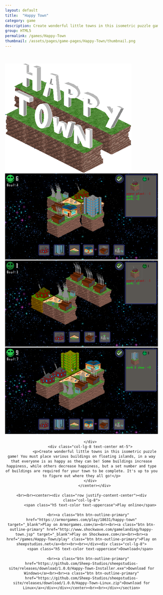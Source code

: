 ```yaml
---
layout: default
title:  "Happy Town"
category: game
description: Create wonderful little towns in this isometric puzzle game! You must place various buildings on floating islands, in a way that everyone is as happy as they can be! 
group: HTML5
permalink: /games/Happy-Town
thumbnail: /assets/pages/game-pages/Happy-Town/thumbnail.png
---
```



<!-- header title -->
<section class="page-title header-padding" style="background-image:url(/assets/pages/game-pages/Happy-Town/banner.png);background-size:cover"><div class="container">
	<div class="row">
		<div class="col-lg-6">
			<br />
            <br />
            <div class="floating-noabs"><img alt="Happy Town logo" src="/assets/pages/game-pages/Happy-Town/Happy-Town-logo.png" class="img-fluid position-absolute-"></div>
			</div>
		</div>
	</div>
</section>

<!-- Content start -->
<section>
<div class="container">
		<div class="row justify-content-center">
			<center>
<div class="col-lg-12 mt-5">
				<div class="carousel slide pointer-event" id="single-slide">
					<div class="carousel-inner">
						<div class="carousel-item">
							<img class="img-fluid" alt="1" src="/assets/pages/game-pages/Happy-Town/carousel-images/img-1.png">
						</div>
						<div class="carousel-item active">
							<img class="img-fluid" alt="2" src="/assets/pages/game-pages/Happy-Town/carousel-images/img-2.png">
						</div>
						<div class="carousel-item">
							<img class="img-fluid" alt="3" src="/assets/pages/game-pages/Happy-Town/carousel-images/img-3.png">
						</div>
					</div>
					 <div class="text-center mt-4">
					 	<a class="control-prev" href="#single-slide" role="button" data-slide="prev">
						    <span class="fa fa-long-arrow-alt-left" aria-hidden="true"></span>
						  </a>
						  <a class="control-next" href="#single-slide" role="button" data-slide="next">
						    <span class="fa fa-long-arrow-alt-right" aria-hidden="true"></span>
						  </a>
					 </div>
				</div>
			</div>
			<div class="col-lg-12 mt-5">
				
			</div>
			<div class="col-lg-8 text-center mt-5">
				<p>Create wonderful little towns in this isometric puzzle game! You must place various buildings on floating islands, in a way that everyone is as happy as they can be! Some buildings increase happiness, while others decrease happiness, but a set number and type of buildings are required for your town to be complete. It's up to you to figure out where they all go!</p>
			</div>
				</center></div>

	<br><br><center><div class="row justify-content-center"><div class="col-lg-8">
            <span class="h5 text-color text-uppercase">Play online</span>
            
          <br><a class="btn btn-outline-primary" href="https://armorgames.com/play/18631/happy-town" target="_blank">Play on Armorgames.com</a><br><br><a class="btn btn-outline-primary" href="http://www.shockwave.com/gamelanding/happy-town.jsp" target="_blank">Play on Shockwave.com</a><br><br><a href="/games/Happy-Town/play" class="btn btn-outline-primary">Play on sheepstudios.net</a><br><br><br></div><div class="col-lg-8">
            <span class="h5 text-color text-uppercase">Download</span>
            
          <br><a class="btn btn-outline-primary" href="https://github.com/Sheep-Studios/sheepstudios-site/releases/download/1.0.0/Happy-Town-Installer.exe">Download for Windows</a><br><br><a class="btn btn-outline-primary" href="https://github.com/Sheep-Studios/sheepstudios-site/releases/download/1.0.0/Happy-Town-Linux.zip">Download for Linux</a></div></div></center><br><br></div></section>
<!-- Content end -->